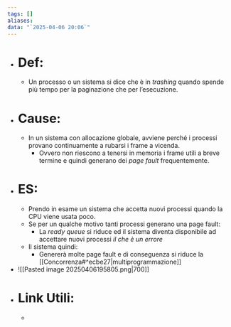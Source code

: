 ```yaml
---
tags: []
aliases: 
data: "`2025-04-06 20:06`"
---
```

- # Def:
	- Un processo o un sistema si dice che è in _trashing_ quando spende più tempo per la paginazione che per l’esecuzione.
- # Cause:
	- In un sistema con allocazione globale, avviene perché i processi provano continuamente a rubarsi i frame a vicenda.
		- Ovvero non riescono a tenersi in memoria i frame utili a breve termine e quindi generano dei _page fault_ frequentemente.
- # ES:
	- Prendo in esame un sistema che accetta nuovi processi quando la CPU viene usata poco.
	- Se per un qualche motivo tanti processi generano una page fault:
		- La _ready queue_ si riduce ed il sistema diventa disponibile ad accettare nuovi processi _il che è un errore_
	- Il sistema quindi:
		- Genererà molte page fault e di conseguenza si riduce la [[Concorrenza#^ecbe27|multiprogrammazione]]
- ![[Pasted image 20250406195805.png|700]]
- # Link Utili:
	- 